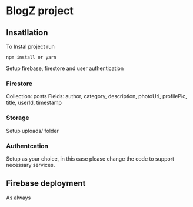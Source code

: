 # BlogZ project

## Insatllation

To Instal project run

```
npm install or yarn
```

Setup firebase, firestore and user authentication

### Firestore

Collection: posts
Fields: author, category, description, photoUrl, profilePic, title, userId, timestamp

### Storage

Setup uploads/ folder

### Authentcation

Setup as your choice, in this case please change the code to support necessary services.

## Firebase deployment

As always
